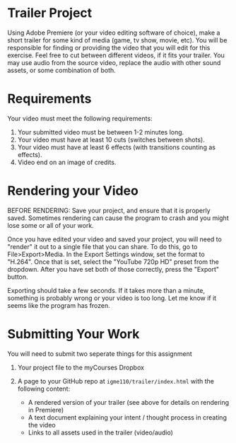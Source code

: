 # Trailer Project

Using Adobe Premiere (or your video editing software of choice), make a short trailer for some kind of media (game, tv show, movie, etc). You will be responsible for finding or providing the video that you will edit for this exercise. Feel free to cut between different videos, if it fits your trailer. You may use audio from the source video, replace the audio with other sound assets, or some combination of both.


# Requirements

Your video must meet the following requirements:
1.  Your submitted video must be between 1-2 minutes long.
2.  Your video must have at least 10 cuts (switches between shots).
3.  Your video must have at least 6 effects (with transitions counting as effects).
1.  Video end on an image of credits.


# Rendering your Video

BEFORE RENDERING: Save your project, and ensure that it is properly saved. Sometimes rendering can cause the program to crash and you might lose some or all of your work.

Once you have edited your video and saved your project, you will need to "render" it out to a single file that you can share. To do this, go to File>Export>Media. In the Export Settings window, set the format to "H.264". Once that is set, select the "YouTube 720p HD" preset from the dropdown. After you have set both of those correctly, press the "Export" button.

Exporting should take a few seconds. If it takes more than a minute, something is probably wrong or your video is too long. Let me know if it seems like the program has frozen.


# Submitting Your Work

You will need to submit two seperate things for this assignment
1. Your project file to the myCourses Dropbox

1. A page to your GitHub repo at `igme110/trailer/index.html` with the following content:
   - A rendered version of your trailer (see above for details on rendering in Premiere)
   - A text document explaining your intent / thought process in creating the video
   - Links to all assets used in the trailer (video/audio)
